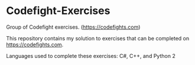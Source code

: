 # Codefight-Exercises
Group of Codefight exercises. (https://codefights.com)


This repository contains my solution to exercises that can be completed on https://codefights.com.

Languages used to complete these exercises:
C#, C++, and Python 2
